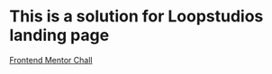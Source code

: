 # This is a solution for Loopstudios landing page

[Frontend Mentor Chall](https://www.frontendmentor.io/solutions/responsive-landing-page-using-astro-EoBsrN9w45)
